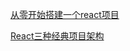 [从零开始搭建一个react项目](https://www.jianshu.com/p/324fd1c124ad)

[React三种经典项目架构](https://blog.csdn.net/weixin_39939012/article/details/80962190)